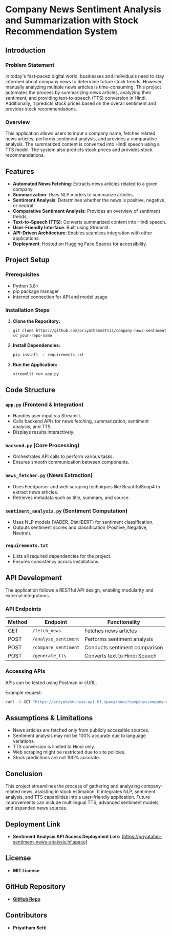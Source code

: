 # Company News Sentiment Analysis and Summarization with Stock Recommendation System

## Introduction

### Problem Statement
In today's fast-paced digital world, businesses and individuals need to stay informed about company news to determine future stock trends. However, manually analyzing multiple news articles is time-consuming. This project automates the process by summarizing news articles, analyzing their sentiment, and providing text-to-speech (TTS) conversion in Hindi. Additionally, it predicts stock prices based on the overall sentiment and provides stock recommendations.

### Overview
This application allows users to input a company name, fetches related news articles, performs sentiment analysis, and provides a comparative analysis. The summarized content is converted into Hindi speech using a TTS model. The system also predicts stock prices and provides stock recommendations.

## Features

- **Automated News Fetching**: Extracts news articles related to a given company.
- **Summarization**: Uses NLP models to summarize articles.
- **Sentiment Analysis**: Determines whether the news is positive, negative, or neutral.
- **Comparative Sentiment Analysis**: Provides an overview of sentiment trends.
- **Text-to-Speech (TTS)**: Converts summarized content into Hindi speech.
- **User-Friendly Interface**: Built using Streamlit.
- **API-Driven Architecture**: Enables seamless integration with other applications.
- **Deployment**: Hosted on Hugging Face Spaces for accessibility.

## Project Setup

### Prerequisites
- Python 3.8+
- pip package manager
- Internet connection for API and model usage

### Installation Steps

1. **Clone the Repository:**  
   ```bash
   git clone https://github.com/priyathamsetti1/company-news-sentiment-analysis
   cd your-repo-name
   ```

2. **Install Dependencies:**  
   ```bash
   pip install -r requirements.txt
   ```

3. **Run the Application:**  
   ```bash
   streamlit run app.py
   ```

## Code Structure

### `app.py` (Frontend & Integration)
- Handles user input via Streamlit.
- Calls backend APIs for news fetching, summarization, sentiment analysis, and TTS.
- Displays results interactively.

### `backend.py` (Core Processing)
- Orchestrates API calls to perform various tasks.
- Ensures smooth communication between components.

### `news_fetcher.py` (News Extraction)
- Uses Feedparser and web scraping techniques like BeautifulSoup4 to extract news articles.
- Retrieves metadata such as title, summary, and source.

### `sentiment_analysis.py` (Sentiment Computation)
- Uses NLP models (VADER, DistilBERT) for sentiment classification.
- Outputs sentiment scores and classification (Positive, Negative, Neutral).

### `requirements.txt`
- Lists all required dependencies for the project.
- Ensures consistency across installations.

## API Development

The application follows a RESTful API design, enabling modularity and external integrations.

### API Endpoints

| Method | Endpoint             | Functionality |
|--------|----------------------|--------------|
| GET    | `/fetch_news`        | Fetches news articles |
| POST   | `/analyse_sentiment` | Performs sentiment analysis |
| POST   | `/compare_sentiment` | Conducts sentiment comparison |
| POST   | `/generate_tts`      | Converts text to Hindi Speech |

### Accessing APIs

APIs can be tested using Postman or cURL.

Example request:
```bash
curl -X GET "https://priyatahm-news-api.hf.space/news?company=companyname" -H "Content-Type: application/json"
```

## Assumptions & Limitations

- News articles are fetched only from publicly accessible sources.
- Sentiment analysis may not be 100% accurate due to language variations.
- TTS conversion is limited to Hindi only.
- Web scraping might be restricted due to site policies.
- Stock predictions are not 100% accurate.

## Conclusion

This project streamlines the process of gathering and analyzing company-related news, assisting in stock estimation. It integrates NLP, sentiment analysis, and TTS capabilities into a user-friendly application. Future improvements can include multilingual TTS, advanced sentiment models, and expanded news sources.

## Deployment Link
- **Sentiment Analysis API Access Deployment Link:** [https://priyatahm-sentiment-news-analysis.hf.space]

## License
- **MIT License**

## GitHub Repository
- **[GitHub Repo](https://github.com/priyathamsetti1/company-news-sentiment-analysis)**

## Contributors
- **Priyatham Setti**
